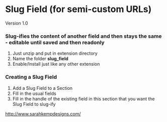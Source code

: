 # Slug Field (for semi-custom URLs)

Version 1.0

### Slug-ifies the content of another field and then **stays the same** - editable until saved and then readonly

1. Just unzip and put in extension directory 
2. Name the folder **slug_field** 
3. Enable/Install just like any other extension 

### Creating a Slug Field
1. Add a Slug Field to a Section
2. Fill in the usual fields
3. Fill in the handle of the existing field in this section that you want the Slug Field to slug-ify

http://www.sarahkempdesigns.com/
